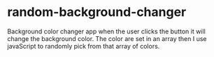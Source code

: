 # random-background-changer
Background color changer app when the user clicks the button it will change the background color. The color are set in an array then I use javaScript to randomly pick from that array of colors.
